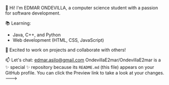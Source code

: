 👋 Hi! I'm EDMAR ONDEVILLA, a computer science student with a passion for software development.

📚 Learning:
- Java, C++, and Python
- Web development (HTML, CSS, JavaScript)

🚀 Excited to work on projects and collaborate with others!

📫 Let's chat: edmar.asilo@gmail.com
OndevillaE2mar/OndevillaE2mar is a ✨ special ✨ repository because its `README.md` (this file) appears on your GitHub profile.
You can click the Preview link to take a look at your changes.
--->
